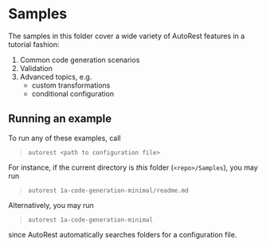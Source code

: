 # Samples

The samples in this folder cover a wide variety of AutoRest features in a tutorial fashion:
1) Common code generation scenarios
2) Validation
3) Advanced topics, e.g.
    - custom transformations
    - conditional configuration

## Running an example

To run any of these examples, call 
> `autorest <path to configuration file>`

For instance, if the current directory is *this* folder (`<repo>/Samples`), you may run 
> `autorest 1a-code-generation-minimal/readme.md`

Alternatively, you may run
> `autorest 1a-code-generation-minimal`

since AutoRest automatically searches folders for a configuration file.